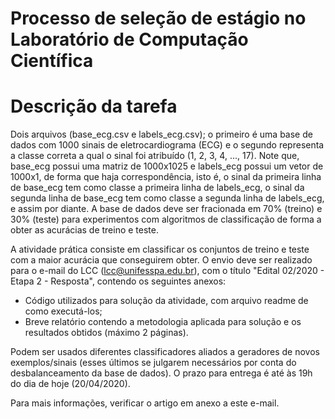 # Processo de seleção de estágio no Laboratório de Computação Científica
# Descrição da tarefa
Dois arquivos (base_ecg.csv e labels_ecg.csv); o primeiro é uma base de dados com 1000 sinais de eletrocardiograma (ECG) e o segundo representa a classe correta a qual o sinal foi atribuído (1, 2, 3, 4, ..., 17). Note que, base_ecg possui uma matriz de 1000x1025 e labels_ecg possui um vetor de 1000x1, de forma que haja correspondência, isto é, o sinal da primeira linha de base_ecg tem como classe a primeira linha de labels_ecg, o sinal da segunda linha de base_ecg tem como classe a segunda linha de labels_ecg, e assim por diante. A base de dados deve ser fracionada em 70% (treino) e 30% (teste) para experimentos com algoritmos de classificação de forma a obter as acurácias de treino e teste.

A atividade prática consiste em classificar os conjuntos de treino e teste com a maior acurácia que conseguirem obter. O envio deve ser realizado para o e-mail do LCC (lcc@unifesspa.edu.br), com o título "Edital 02/2020 - Etapa 2 - Resposta", contendo os seguintes anexos:

- Código utilizados para solução da atividade, com arquivo readme de como executá-los;
- Breve relatório contendo a metodologia aplicada para solução e os resultados obtidos (máximo 2 páginas).

Podem ser usados diferentes classificadores aliados a geradores de novos exemplos/sinais (esses últimos se julgarem necessários por conta do desbalanceamento da base de dados). O prazo para entrega é até às 19h do dia de hoje (20/04/2020).

Para mais informações, verificar o artigo em anexo a este e-mail.
